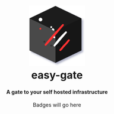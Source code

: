<h1 align="center">
  <a href="https://github.com/r7wx/easy-gate"><img width="150" src="assets/logo.svg" /></a>
  <br /> 
  easy-gate
</h1>
<h4 align="center">A gate to your self hosted infrastructure</h3>

<p align="center">
   Badges will go here
</p>
